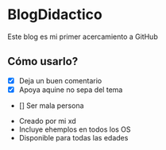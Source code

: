 # BlogDidactico
Este blog es mi primer acercamiento a GitHub

## Cómo usarlo?
- [x] Deja un buen comentario
- [x] Apoya aquine no sepa del tema
- [] Ser mala persona

* Creado por mi xd
* Incluye ehemplos en todos los OS
* Disponible para todas las edades